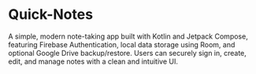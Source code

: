 # Quick-Notes
A simple, modern note-taking app built with Kotlin and Jetpack Compose, featuring Firebase Authentication, local data storage using Room, and optional Google Drive backup/restore. Users can securely sign in, create, edit, and manage notes with a clean and intuitive UI.
